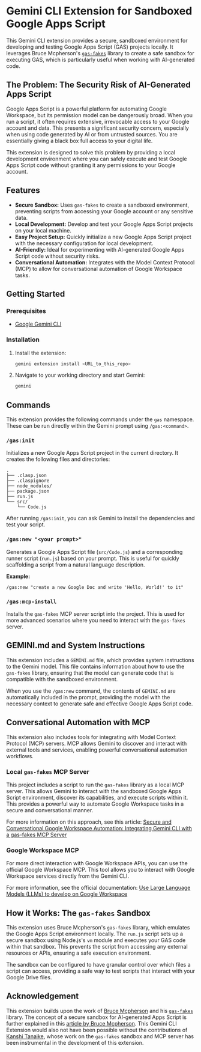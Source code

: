 # Gemini CLI Extension for Sandboxed Google Apps Script

This Gemini CLI extension provides a secure, sandboxed environment for developing and testing Google Apps Script (GAS) projects locally. It leverages Bruce Mcpherson's [`gas-fakes`](https://github.com/brucemcpherson/gas-fakes) library to create a safe sandbox for executing GAS, which is particularly useful when working with AI-generated code.

## The Problem: The Security Risk of AI-Generated Apps Script

Google Apps Script is a powerful platform for automating Google Workspace, but its permission model can be dangerously broad. When you run a script, it often requires extensive, irrevocable access to your Google account and data. This presents a significant security concern, especially when using code generated by AI or from untrusted sources. You are essentially giving a black box full access to your digital life.

This extension is designed to solve this problem by providing a local development environment where you can safely execute and test Google Apps Script code without granting it any permissions to your Google account.

## Features

*   **Secure Sandbox:**  Uses `gas-fakes` to create a sandboxed environment, preventing scripts from accessing your Google account or any sensitive data.
*   **Local Development:**  Develop and test your Google Apps Script projects on your local machine.
*   **Easy Project Setup:**  Quickly initialize a new Google Apps Script project with the necessary configuration for local development.
*   **AI-Friendly:**  Ideal for experimenting with AI-generated Google Apps Script code without security risks.
*   **Conversational Automation:**  Integrates with the Model Context Protocol (MCP) to allow for conversational automation of Google Workspace tasks.

## Getting Started

### Prerequisites

*   [Google Gemini CLI](https://google-gemini.github.io/gemini-cli/docs/getting-started.html)

### Installation

1.  Install the extension:

    ```bash
    gemini extension install <URL_to_this_repo>
    ```

2.  Navigate to your working directory and start Gemini:

    ```bash
    gemini
    ```

## Commands

This extension provides the following commands under the `gas` namespace. These can be run directly within the Gemini prompt using `/gas:<command>`.

### `/gas:init`

Initializes a new Google Apps Script project in the current directory. It creates the following files and directories:

```
.
├── .clasp.json
├── .claspignore
├── node_modules/
├── package.json
├── run.js
└── src/
    └── Code.js
```

After running `/gas:init`, you can ask Gemini to install the dependencies and test your script.

### `/gas:new "<your prompt>"`

Generates a Google Apps Script file (`src/Code.js`) and a corresponding runner script (`run.js`) based on your prompt. This is useful for quickly scaffolding a script from a natural language description.

**Example:**

```
/gas:new "create a new Google Doc and write 'Hello, World!' to it"
```

### `/gas:mcp-install`

Installs the `gas-fakes` MCP server script into the project. This is used for more advanced scenarios where you need to interact with the `gas-fakes` server.

## GEMINI.md and System Instructions

This extension includes a `GEMINI.md` file, which provides system instructions to the Gemini model. This file contains information about how to use the `gas-fakes` library, ensuring that the model can generate code that is compatible with the sandboxed environment.

When you use the `/gas:new` command, the contents of `GEMINI.md` are automatically included in the prompt, providing the model with the necessary context to generate safe and effective Google Apps Script code.

## Conversational Automation with MCP

This extension also includes tools for integrating with Model Context Protocol (MCP) servers. MCP allows Gemini to discover and interact with external tools and services, enabling powerful conversational automation workflows.

### Local `gas-fakes` MCP Server

This project includes a script to run the `gas-fakes` library as a local MCP server. This allows Gemini to interact with the sandboxed Google Apps Script environment, discover its capabilities, and execute scripts within it. This provides a powerful way to automate Google Workspace tasks in a secure and conversational manner.

For more information on this approach, see this article: [Secure and Conversational Google Workspace Automation: Integrating Gemini CLI with a gas-fakes MCP Server](https://tanaikech.github.io/2025/09/30/secure-and-conversational-google-workspace-automation-integrating-gemini-cli-with-a-gas-fakes-mcp-server/)

### Google Workspace MCP

For more direct interaction with Google Workspace APIs, you can use the official Google Workspace MCP. This tool allows you to interact with Google Workspace services directly from the Gemini CLI.

For more information, see the official documentation: [Use Large Language Models (LLMs) to develop on Google Workspace](https://developers.google.com/workspace/guides/build-with-llms#mcp)

## How it Works: The `gas-fakes` Sandbox

This extension uses Bruce Mcpherson's `gas-fakes` library, which emulates the Google Apps Script environment locally. The `run.js` script sets up a secure sandbox using Node.js's `vm` module and executes your GAS code within that sandbox. This prevents the script from accessing any external resources or APIs, ensuring a safe execution environment.

The sandbox can be configured to have granular control over which files a script can access, providing a safe way to test scripts that interact with your Google Drive files.

## Acknowledgement

This extension builds upon the work of [Bruce Mcpherson](https://github.com/brucemcpherson) and his [`gas-fakes`](https://github.com/brucemcpherson/gas-fakes) library. The concept of a secure sandbox for AI-generated Apps Script is further explained in this [article by Bruce Mcpherson](https://pulse.appsscript.info/p/2025/09/a-secure-sandbox-for-ai-generated-apps-script-how-to-experiment-with-confidence/). This Gemini CLI Extension would also not have been possible without the contributions of [Kanshi Tanaike](https://github.com/tanaikech), whose work on the `gas-fakes` sandbox and MCP server has been instrumental in the development of this extension.